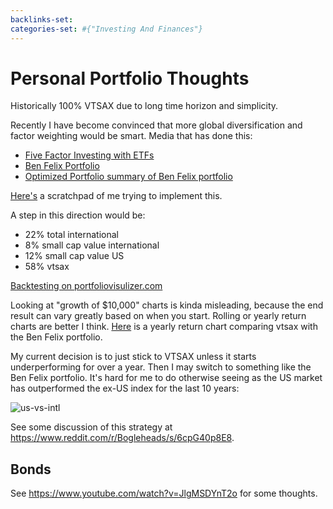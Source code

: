 ```yaml
---
backlinks-set: 
categories-set: #{"Investing And Finances"}
---
```

# Personal Portfolio Thoughts

Historically 100% VTSAX due to long time horizon and simplicity.

Recently I have become convinced that more global diversification and factor weighting would be smart.
Media that has done this:

 - [Five Factor Investing with ETFs](https://www.youtube.com/watch?v=jKWbW7Wgm0w)
 - [Ben Felix Portfolio](https://www.pwlcapital.com/wp-content/uploads/2020/12/Five-Factor-Investing-with-ETFs.pdf)
 - [Optimized Portfolio summary of Ben Felix portfolio](https://www.optimizedportfolio.com/ben-felix-model-portfolio/)

[Here's](https://docs.google.com/spreadsheets/d/194MljSwYb0xPcHhG7sznh0LJ2a-2YejxfP0fVGVV2Jw/edit#gid=0) a scratchpad of me trying to implement this.

A step in this direction would be:
 - 22% total international
 - 8% small cap value international
 - 12% small cap value US
 - 58% vtsax

[Backtesting on portfoliovisulizer.com](https://www.portfoliovisualizer.com/backtest-portfolio?s=y&timePeriod=4&startYear=1985&firstMonth=1&endYear=2022&lastMonth=12&calendarAligned=true&includeYTD=false&initialAmount=10000&annualOperation=0&annualAdjustment=0&inflationAdjusted=true&annualPercentage=0.0&frequency=4&rebalanceType=1&absoluteDeviation=5.0&relativeDeviation=25.0&leverageType=0&leverageRatio=0.0&debtAmount=0&debtInterest=0.0&maintenanceMargin=25.0&leveragedBenchmark=false&reinvestDividends=true&showYield=false&showFactors=false&factorModel=3&portfolioNames=false&portfolioName1=Portfolio+1&portfolioName2=Portfolio+2&portfolioName3=Bogleheads+Three+Funds&symbol1=VTSAX&allocation1_1=58&allocation1_2=100&symbol2=AVUV&symbol3=AVDV&symbol4=VGTSX&allocation4_1=22&symbol5=DISVX&allocation5_1=8&symbol6=DFSVX&allocation6_1=12&symbol7=VOO&symbol8=VTSMX&allocation8_3=50&symbol9=VGTSX&allocation9_3=30&symbol10=VBMFX&allocation10_3=20)

Looking at "growth of $10,000" charts is kinda misleading, because the end result can vary greatly based on when you start.
Rolling or yearly return charts are better I think.
[Here](https://docs.google.com/spreadsheets/d/1DEl9ddc2U0Ycc-hWV2PrWsrrcuVH7J8gtCL2c1D1UaA/edit#gid=0) is a yearly return chart comparing vtsax with the Ben Felix portfolio.

My current decision is to just stick to VTSAX unless it starts underperforming for over a year.
Then I may switch to something like the Ben Felix portfolio.
It's hard for me to do otherwise seeing as the US market has outperformed the ex-US index for the last 10 years:

![us-vs-intl](/docs/investing-and-finances/us-vs-international-returns.png)

See some discussion of this strategy at https://www.reddit.com/r/Bogleheads/s/6cpG40p8E8.

## Bonds

See https://www.youtube.com/watch?v=JlgMSDYnT2o for some thoughts.
